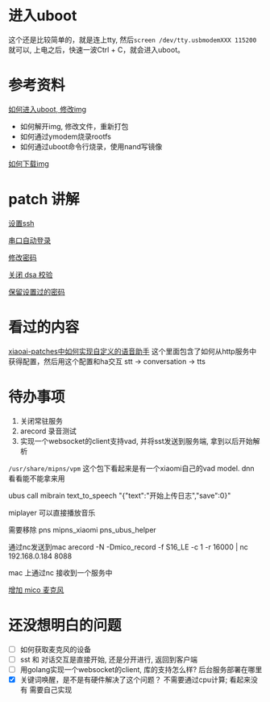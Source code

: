 

# 进入uboot

这个还是比较简单的，就是连上tty, 然后`screen /dev/tty.usbmodemXXX 115200` 就可以, 上电之后，快速一波Ctrl + C，就会进入uboot。

# 参考资料

[如何进入uboot, 修改img](https://javabin.cn/2021/xiaoai_fm.html)

* 如何解开img, 修改文件，重新打包
* 如何通过ymodem烧录rootfs
* 如何通过uboot命令行烧录，使用nand写镜像


[如何下载img](../research/updates.md)


# patch 讲解

[设置ssh](../patches/10_ssh.patch)

[串口自动登录](../patches/11_autologin_serial.patch)

[修改密码](https://github.com/jialeicui/open-lx01?tab=readme-ov-file#%E4%BF%AE%E6%94%B9%E5%AF%86%E7%A0%81-%E5%A6%82%E6%9E%9C%E6%83%B3-ssh-%E6%AD%A3%E5%B8%B8%E7%99%BB%E5%BD%95-%E6%AD%A4%E6%AD%A5%E5%BF%85%E9%A1%BB)

[关闭 dsa 校验](../patches/30_libmico-pam.patch)

[保留设置过的密码](../patches/l09a/31_persistent_shadow.patch)

# 看过的内容

[xiaoai-patches中如何实现自定义的语音助手](../packages/porcupine/config/launcher)
这个里面包含了如何从http服务中获得配置，然后用这个配置和ha交互 stt -> conversation -> tts 

# 待办事项
1. 关闭常驻服务
2. arecord 录音测试
3. 实现一个websocket的client支持vad, 并将sst发送到服务端, 拿到以后开始解析


`/usr/share/mipns/vpm` 这个包下看起来是有一个xiaomi自己的vad model. dnn 看看能不能拿来用

ubus call mibrain text_to_speech "{\"text\":\"开始上传日志\",\"save\":0}"

miplayer 可以直接播放音乐

需要移除 pns mipns_xiaomi pns_ubus_helper


通过nc发送到mac
arecord -N -Dmico_record -f S16_LE -c 1 -r 16000 | nc 192.168.0.184 8088

mac 上通过nc 接收到一个服务中


[增加 mico 麦克风](../patches/24_alsa_change_default.patch)

# 还没想明白的问题

* [ ] 如何获取麦克风的设备
* [ ] sst 和 对话交互是直接开始, 还是分开进行, 返回到客户端
* [ ] 用golang实现一个websocket的client, 库的支持怎么样? 后台服务部署在哪里
* [X] 关键词唤醒，是不是有硬件解决了这个问题？ 不需要通过cpu计算; 看起来没有 需要自己实现